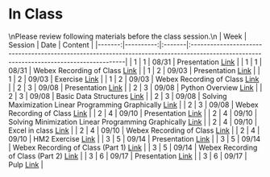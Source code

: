 In Class
============================

\nPlease review following materials before the class session.\n
|   Week |   Session | Date   | Content                                                                                                                                 |
|-------:|----------:|:-------|:----------------------------------------------------------------------------------------------------------------------------------------|
|      1 |         1 | 08/31  | Presentation [Link](https://rpi.box.com/s/ldy9h2bfaz00gek5a9cotyz21sboab95)                                                             |
|      1 |         1 | 08/31  | Webex Recording of Class [Link](https://rensselaer.webex.com/rensselaer/ldr.php?RCID=92a8cf07069043c89c6c7a2fe13d702d)                  |
|      1 |         2 | 09/03  | Presentation [Link](https://rpi.box.com/s/ldy9h2bfaz00gek5a9cotyz21sboab95)                                                             |
|      1 |         2 | 09/03  | Exercise [Link](https://docs.google.com/presentation/d/1J4xgrXKPvZNWhMERysltpCZktmjBXFCAL9Nt5rP2Imw/edit?usp=sharing)                   |
|      1 |         2 | 09/03  | Webex Recording of Class [Link](https://rensselaer.webex.com/rensselaer/ldr.php?RCID=a4765e23f1074bf8a945ac6350835bf4 )                 |
|      2 |         3 | 09/08  | Presentation [Link](https://rpi.box.com/s/ldy9h2bfaz00gek5a9cotyz21sboab95)                                                             |
|      2 |         3 | 09/08  | Python Overview [Link](../notebooks/python-overview)                                                                                    |
|      2 |         3 | 09/08  | Basic Data Structures [Link](../notebooks/datastructures)                                                                               |
|      2 |         3 | 09/08  | Solving Maximization Linear Programming Graphically [Link](../notebooks/graphical-max)                                                  |
|      2 |         3 | 09/08  | Webex Recording of Class [Link](https://rensselaer.webex.com/webappng/sites/rensselaer/recording/play/208f58b3a24c428ba50fabf1a16fefff) |
|      2 |         4 | 09/10  | Presentation [Link](https://rpi.box.com/s/ldy9h2bfaz00gek5a9cotyz21sboab95)                                                             |
|      2 |         4 | 09/10  | Solving Minimization Linear Programming Graphically [Link](../notebooks/graphical-min)                                                  |
|      2 |         4 | 09/10  | Excel in class [Link](../https://rpi.box.com/s/ldy9h2bfaz00gek5a9cotyz21sboab95)                                                        |
|      2 |         4 | 09/10  | Webex Recording of Class [Link](https://rensselaer.webex.com/webappng/sites/rensselaer/recording/play/a595d00a0f2b4972842057b5c3d92976) |
|      2 |         4 | 09/10  | HM2 Exercise [Link](https://docs.google.com/presentation/d/1MN9gDfUnJ5srpFQEWckiwDOdnSGiDAheYS1psl5wj3E/edit?usp=sharing)               |
|      3 |         5 | 09/14  | Presentation [Link](https://rpi.box.com/s/ldy9h2bfaz00gek5a9cotyz21sboab95)                                                             |
|      3 |         5 | 09/14  | Webex Recording of Class (Part 1) [Link](https://rensselaer.webex.com/rensselaer/ldr.php?RCID=67f08a34fc4f4db093b00ce6a210de65)         |
|      3 |         5 | 09/14  | Webex Recording of Class (Part 2) [Link](https://rensselaer.webex.com/rensselaer/ldr.php?RCID=76c9808239844395a3d319d556ccf122)         |
|      3 |         6 | 09/17  | Presentation [Link](https://rpi.box.com/s/ldy9h2bfaz00gek5a9cotyz21sboab95)                                                             |
|      3 |         6 | 09/17  | Pulp [Link](../notebooks/computational)                                                                                                 |